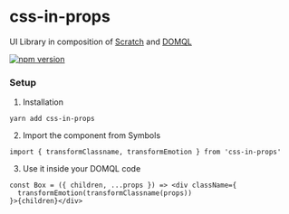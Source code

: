 # css-in-props

UI Library in composition of [Scratch](https://github.com/smbo-ls/scratch) and [DOMQL](https://github.com/domql/domql)

[![npm version](https://badge.fury.io/js/smbls.svg)](https://badge.fury.io/js/smbls)

### Setup

1. Installation
```
yarn add css-in-props
```

2. Import the component from Symbols
```
import { transformClassname, transformEmotion } from 'css-in-props'
```

3. Use it inside your DOMQL code
```
const Box = ({ children, ...props }) => <div className={
  transformEmotion(transformClassname(props))
}>{children}</div>
```
